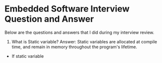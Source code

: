 # Embedded Software Interview Question and Answer
Below are the questions and answers that I did during my interview review.
1. What is Static variable?
Answer: Static variables are allocated at compile time, and remain in memory throughout the program's lifetime. 
- If static variable 
